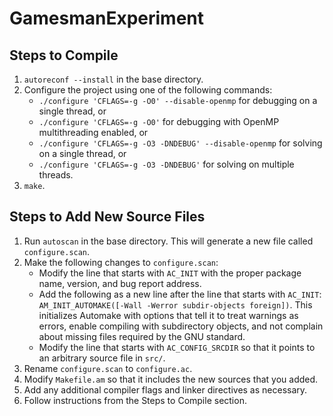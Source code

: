 # GamesmanExperiment

## Steps to Compile

1. `autoreconf --install` in the base directory.
2. Configure the project using one of the following commands:
    - `./configure 'CFLAGS=-g -O0' --disable-openmp` for debugging on a single thread, or
    - `./configure 'CFLAGS=-g -O0'` for debugging with OpenMP multithreading enabled, or
    - `./configure 'CFLAGS=-g -O3 -DNDEBUG' --disable-openmp` for solving on a single thread, or
    - `./configure 'CFLAGS=-g -O3 -DNDEBUG'` for solving on multiple threads.
3. `make`.

## Steps to Add New Source Files

1. Run `autoscan` in the base directory. This will generate a new file called `configure.scan`.
2. Make the following changes to `configure.scan`:
    - Modify the line that starts with `AC_INIT` with the proper package name, version, and bug report address.
    - Add the following as a new line after the line that starts with `AC_INIT`: `AM_INIT_AUTOMAKE([-Wall -Werror subdir-objects foreign])`. This initializes Automake with options that tell it to treat warnings as errors, enable compiling with subdirectory objects, and not complain about missing files required by the GNU standard.
    - Modify the line that starts with `AC_CONFIG_SRCDIR` so that it points to an arbitrary source file in `src/`.
3. Rename `configure.scan` to `configure.ac`.
4. Modify `Makefile.am` so that it includes the new sources that you added.
5. Add any additional compiler flags and linker directives as necessary.
6. Follow instructions from the Steps to Compile section.
